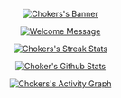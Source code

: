 <p align="center">
	<a href="#">
		<img alt="Chokers's Banner"
			 src="https://github.com/mohamadchoker/mohamadchoker/blob/master/static/images/1629190135634.jpeg">
	</a>
</p>

<p align="center">
	<a href="#">
		<img alt="Welcome Message"
			 src="https://readme-typing-svg.herokuapp.com/?color=d4a22b&lines=Welcome+to+Choker's+GitHub+page+:)&center=true&width=450&height=55">
	</a>
</p>


<p align="center">
	<a href="#">
			<img alt="Chokers's Streak Stats"
				 src="https://github-readme-streak-stats.herokuapp.com/?user=mohamadchoker&theme=black-ice&hide_border=true&stroke=0000&background=0D1117&ring=d4a22b&fire=d4a22b&currStreakLabel=d4a22b"/>
	</a>
</p>

<p align="center">
	<a href="#">
			<img alt="Choker's Github Stats"
				 src="https://denvercoder1-github-readme-stats.vercel.app/api?username=mohamadchoker&show_icons=true&count_private=true&theme=gruvbox&hide_border=true&bg_color=0D1117"/>
	</a>
</p>

<p align="center">
	<a href="#">
		<img alt="Chokers's Activity Graph"
			 src="https://activity-graph.herokuapp.com/graph?username=mohamadchoker&bg_color=0D1117&color=d4a22b&line=8ec07c&point=d4a22b&hide_border=true"/>
	</a>
</p>
